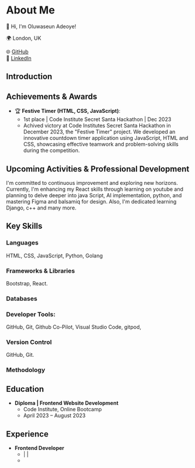 # About Me

👋 Hi, I'm Oluwaseun Adeoye!

🌍 London, UK<br>


🌐 [GitHub]() <br>
🔗 [LinkedIn]() <br>

## Introduction

## Achievements & Awards

- 🏆 **Festive Timer (HTML, CSS, JavaScript)**:
  - 1st place | Code Institute Secret Santa Hackathon | Dec 2023
  - Achived victory at Code Institutes Secret Santa Hackathon in December 2023, the "Festive Timer" project. We developed an innovative countdown timer application using JavaScript, HTML and CSS, showcasing effective teamwork and problem-solving skills during the competition. 

## Upcoming Activities & Professional Development

I'm committed to continuous improvement and exploring new horizons. Currently, I'm enhancing my React skills through learning on youtube and planning to delve deeper into java Script, AI implementation, python, and mastering Figma and balsamiq for design. Also, I'm dedicated learning Django, c++ and many more.

## Key Skills

### Languages
HTML, CSS, JavaScript, Python, Golang

### Frameworks & Libraries
 Bootstrap, React.

### Databases

### Developer Tools:
 GitHub, Git, Github Co-Pilot, Visual Studio Code, gitpod, 

### Version Control
GitHub, Git.

### Methodology

## Education

- **Diploma | Frontend Website Development**
  - Code Institute, Online Bootcamp
  - April 2023 – August 2023
    
## Experience

- **Frontend Developer**
  - |  |
  - 
